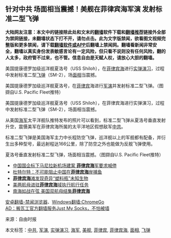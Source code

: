  <h2>针对中共 场面相当震撼！美舰在菲律宾海军演 发射标准二型飞弹</h2> <div class="notice"><b>大陆网友注意：本文中的链接除此处和文末的<a href="https://github.com/bannedbook/fanqiang" >翻墙</a>软件下载和<a href="https://github.com/killgcd/justmysocks/blob/master/README.md">翻墙推荐</a>链接外全部为禁网链接，未翻墙状态下打不开，请勿点击。此为文字版禁闻，欲看图文视频完整版和更多禁闻，请下载<a href="https://github.com/bannedbook/fanqiang">翻墙软件或APP</a>后翻墙上禁闻网。翻墙看新闻非常安全，翻墙以真实身份发表敏感言论有一定风险，但只看不说则没有任何风险，翻的人太多，政府管不过来，也不管。信息自由是天赋人权，请放心大胆的翻墙。</b></div>  <div class="entry"> <p id="summary">美国提康德罗加级巡洋舰夏洛号（USS Shiloh），在<a href="https://www.bannedbook.org/bnews/tag/%E8%8F%B2%E5%BE%8B%E5%AE%BE%E6%B5%B7/" class="st_tag internal_tag" rel="tag" title="标签 菲律宾海 下的日志">菲律宾海</a>进行<a href="https://www.bannedbook.org/bnews/tag/%E5%AE%9E%E5%BC%B9%E6%BC%94%E4%B9%A0/" class="st_tag internal_tag" rel="tag" title="标签 实弹演习 下的日志">实弹演习</a>，过程中发射标准二型<a href="https://www.bannedbook.org/bnews/tag/%e9%a3%9e%e5%bc%b9/" class="st_tag internal_tag" rel="tag" title="标签 飞弹 下的日志">飞弹</a>（SM-2），场<a href="https://www.bannedbook.org/bnews/tag/%e9%9d%a2%e7%9b%b8/" class="st_tag internal_tag" rel="tag" title="标签 面相 下的日志">面相</a>当震撼。</p> <p id="conimg">美国提康德罗加级巡洋舰夏洛号，在<a href="https://www.bannedbook.org/bnews/tag/%e8%8f%b2%e5%be%8b%e5%ae%be/" class="st_tag internal_tag" rel="tag" title="标签 菲律宾 下的日志">菲律宾</a>海进行<a href="https://www.bannedbook.org/bnews/tag/%e5%86%9b%e6%bc%94/" class="st_tag internal_tag" rel="tag" title="标签 军演 下的日志">军演</a>并发射标准二型飞弹。（图撷自U.S. Pacific Fleet推特）</p> <p>美国提康德罗加级巡洋舰夏洛号（USS Shiloh），在菲律宾海进行实弹演习，过程中发射标准二型飞弹（SM-2），场面相当震撼。</p> <p>从美国<a href="https://www.bannedbook.org/bnews/tag/%e6%b5%b7%e5%86%9b/" class="st_tag internal_tag" rel="tag" title="标签 海军 下的日志">海军</a>太平洋舰队推特发布的照片可以看到，标准二型飞弹从夏洛号垂直发射升空，震慑美军在菲律宾海所属的太平洋地区假想敌军<a href="https://www.bannedbook.org/bnews/tag/%e4%b8%ad%e5%85%b1/" class="st_tag internal_tag" rel="tag" title="标签 中共 下的日志">中共</a>。</p>  <p>标准二型飞弹是美国海军主力中长程防空飞弹，巡洋舰以上的军舰都有配备，并衍生出多种型号，最远射程达166公里，除了防空之外也能做为反舰飞弹使用。</p> <p>夏洛号垂直发射标准二型飞弹，场面相当震撼。（图撷自U.S. Pacific Fleet推特）</p> <ul class='op-related-articles' title='相关阅读'> <li><a href='https://www.bannedbook.org/bnews/finance/20191222/1245371.html' target='_blank'>中国国企标下马尼拉新机场建案 <b>菲律宾海</b>军要求喊停</a></li> <li><a href='https://www.bannedbook.org/bnews/headline/20190723/1162524.html' target='_blank'>杜特尔特：不可能阻止中国在<b>菲律宾海</b>岸捕鱼</a></li> <li><a href='https://www.bannedbook.org/bnews/aomi/qiwen/20190115/1064066.html' target='_blank'><b>菲律宾海</b>滩发现奇异“塑料瓶”未知生物</a></li> <li><a href='https://www.bannedbook.org/bnews/headline/20181121/1034587.html' target='_blank'>美两航母进驻<b>菲律宾海</b>域执行航行任务</a></li> <li><a href='https://www.bannedbook.org/bnews/baitai/20181116/1031965.html' target='_blank'>南海如战在弦 美国双航母结集<b>菲律宾海</b></a></li> </ul> <div class="texttj"> <a href="https://github.com/bannedbook/fanqiang/wiki/%E5%AE%89%E5%8D%93%E7%BF%BB%E5%A2%99-%E7%A6%81%E9%97%BB%E6%B5%8F%E8%A7%88%E5%99%A8" target="_blank">安卓翻墙-禁闻浏览器</a>、<a href="https://github.com/bannedbook/fanqiang/wiki/Chrome%E4%B8%80%E9%94%AE%E7%BF%BB%E5%A2%99%E5%8C%85" target="_blank">Windows翻墙:ChromeGo</a><br/> <a href="https://github.com/killgcd/justmysocks/blob/master/README.md" target="_blank">AD：搬瓦工官方翻墙服务Just My Socks，不怕被墙</a> </div><p> 来源：自由时报 </p><a name='sharetosocial'></a>           </div><!--END ENTRY--> <div class="postfooter"> <div>本文标签：<a href="https://www.bannedbook.org/bnews/tag/%e4%b8%ad%e5%85%b1/" rel="tag">中共</a>, <a href="https://www.bannedbook.org/bnews/tag/%e5%86%9b%e6%bc%94/" rel="tag">军演</a>, <a href="https://www.bannedbook.org/bnews/tag/%E5%AE%9E%E5%BC%B9%E6%BC%94%E4%B9%A0/" rel="tag">实弹演习</a>, <a href="https://www.bannedbook.org/bnews/tag/%e6%b5%b7%e5%86%9b/" rel="tag">海军</a>, <a href="https://www.bannedbook.org/bnews/tag/%E7%BE%8E%E8%88%B0/" rel="tag">美舰</a>, <a href="https://www.bannedbook.org/bnews/tag/%e8%8f%b2%e5%be%8b%e5%ae%be/" rel="tag">菲律宾</a>, <a href="https://www.bannedbook.org/bnews/tag/%E8%8F%B2%E5%BE%8B%E5%AE%BE%E6%B5%B7/" rel="tag">菲律宾海</a>, <a href="https://www.bannedbook.org/bnews/tag/%e9%9d%a2%e7%9b%b8/" rel="tag">面相</a>, <a href="https://www.bannedbook.org/bnews/tag/%e9%a3%9e%e5%bc%b9/" rel="tag">飞弹</a></div>  </div><!--END POSTFOOTER--> 